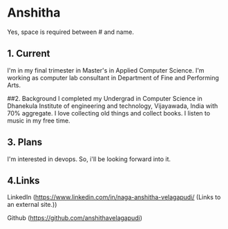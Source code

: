 # Anshitha
Yes, space is required between # and name.

## 1. Current
I'm in my final trimester in Master's in Applied Computer Science. I'm working as computer lab consultant in Department of Fine and Performing Arts.

##2. Background
I completed my Undergrad in Computer Science in Dhanekula Institute of engineering and technology, Vijayawada, India with 70% aggregate. I love collecting old things and collect books. I listen to music in my free time. 

## 3. Plans
I'm interested in devops. So, i'll be looking forward into it.

## 4.Links
LinkedIn (https://www.linkedin.com/in/naga-anshitha-velagapudi/ (Links to an external site.))

Github (https://github.com/anshithavelagapudi)


